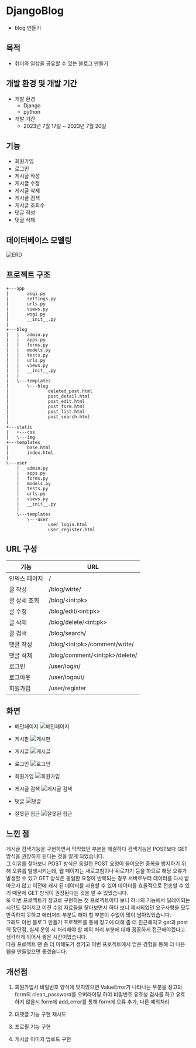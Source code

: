 # DjangoBlog
- blog 만들기

## 목적
- 취미와 일상을 공유할 수 있는 블로그 만들기

## 개발 환경 및 개발 기간
- 개발 환경
  - Django
  - python
- 개발 기간
  - 2023년 7월 17일 ~ 2023년 7월 20일

## 기능
- 회원가입
- 로그인
- 게시글 작성
- 게시글 수정
- 게시글 삭제
- 게시글 검색
- 게시글 조회수
- 댓글 작성
- 댓글 삭제


## 데이터베이스 모델링
![ERD](https://github.com/gns0314/DjangoBlog/assets/34575297/42c35f16-c60e-43d5-8c01-dfdad1a0e814)

## 프로젝트 구조
```
+---app
|       asgi.py
|       settings.py
|       urls.py
|       views.py
|       wsgi.py
|       __init__.py
|       
+---blog
|   |   admin.py
|   |   apps.py
|   |   forms.py
|   |   models.py
|   |   tests.py
|   |   urls.py
|   |   views.py
|   |   __init__.py
|   |   
|   \---templates
|       \---blog
|               deleted_post.html
|               post_detail.html
|               post_edit.html
|               post_form.html
|               post_list.html
|               post_search.html
|               
+---static
|   +---css
|   \---img
+---templates
|       base.html
|       index.html
|       
\---user
    |   admin.py
    |   apps.py
    |   forms.py
    |   models.py
    |   tests.py
    |   urls.py
    |   views.py
    |   __init__.py
    |   
    \---templates
        \---user
                user_login.html
                user_register.html
```

## URL 구성
| 기능           | URL |
|----------------|-----|
| 인덱스 페이지 |  /  |
| 글 작성 | /blog/wirte/ |
| 글 상세 조회 | /blog/\<int:pk\> |
| 글 수정 | /blog/edit/\<int:pk\> |
| 글 삭제 | /blog/delete/\<int:pk\> |
| 글 검색 | /blog/search/ |
| 댓글 작성 | /blog/\<int:pk\>/comment/write/ |
| 댓글 삭제 | /blog/comment/\<int:pk\>/delete/ |
| 로그인 | /user/login/ |
| 로그아웃 | /user/logout/ |
| 회원가입 | /user/register |

## 화면
- 메인페이지
![메인페이지](https://github.com/gns0314/DjangoBlog/assets/34575297/4e2663ad-79cb-44d6-8116-20beb09ed68e)

- 게시판
![게시판](https://github.com/gns0314/DjangoBlog/assets/34575297/7f639247-9243-4901-9a98-c11745e1a1eb)

- 게시글
![게시글](https://github.com/gns0314/DjangoBlog/assets/34575297/6af1fdd7-566c-4cee-85ab-06074c2c4596)

- 로그인
![로그인](https://github.com/gns0314/DjangoBlog/assets/34575297/b2ffc69e-015d-4c50-b3c5-5840500e1071)

- 회원가입
![회원가입](https://github.com/gns0314/DjangoBlog/assets/34575297/072196cd-c797-4a21-89d5-103b7607b95b)

- 게시글 검색
![게시글 검색](https://github.com/gns0314/DjangoBlog/assets/34575297/af3e436e-2352-46fe-9f84-a346d6432608)

- 댓글
![댓글](https://github.com/gns0314/DjangoBlog/assets/34575297/7e06f955-88a4-4798-b7a7-72b4b7d11596)

- 잘못된 접근
![잘못된 접근](https://github.com/gns0314/DjangoBlog/assets/34575297/5341c84e-7603-4a58-8dbb-31ca094fb83e)

## 느낀 점
게시글 검색기능을 구현하면서 막막했던 부분을 해결하다 검색기능은 POST보다 GET 방식을 권장하게 된다는 것을 알게 되었습니다.  
그 이유를 찾아보니 POST 방식은 동일한 POST 요청이 들어오면 중복을 방지하기 위해 오류를 발생시키는데, 웹 페이지는 새로고침이나 뒤로가기 등을 하므로 해당 오류가 발생할 수 있고 GET 방식은 동일한 요청이 반복되는 경우 서버로부터 데이터를 다시 받아오지 않고 이전에 캐시 된 데이터를 사용할 수 있어 데이터를 효율적으로 전송할 수 있기 때문에 GET 방식이 권장된다는 것을 알 수 있었습니다.  
또 이번 프로젝트가 장고로 구현하는 첫 프로젝트이다 보니 하나의 기능에서 딜레이되는 시간도 길어지고 이전 수업 자료들을 찾아보면서 하다 보니
제시되었던 요구사항을 모두 만족하지 못하고 에러처리 부분도 해야 할 부분이 수없이 많이 남아있었습니다.  
그래도 이번 블로그 만들기 프로젝트를 통해 장고에 대해 좀 더 친근해지고 get과 post의 장단점, 실제 운영 시 처리해야 할 예외 처리 부분에 대해 꼼꼼하게 접근해야겠다고 생각하게 되어서 좋은 시간이었습니다.   
다음 프로젝트 땐 좀 더 이해도가 생기고 이번 프로젝트에서 얻은 경험을 통해 더 나은 웹을 만들었으면 좋겠습니다.

## 개선점
1. 회원가입시 비밀번호 양식에 맞지않으면 ValueError가 나타나는 부분을 장고의 form의 clean_password를 오버라이딩 하여 비밀번호 유효성 검사를 하고 유효 하지 않을시 form에 add_error를 통해 form에 오류 추가, 다른 예외처리

2. 대댓글 기능 구현 재시도

3. 프로필 기능 구현

4. 게시글 이미지 업로드 구현
